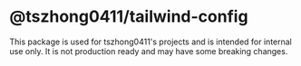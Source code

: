 # @tszhong0411/tailwind-config

This package is used for tszhong0411's projects and is intended for internal use only. It is not production ready and may have some breaking changes.
